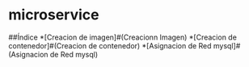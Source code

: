 # microservice

 ##Índice
 *[Creacion de imagen]#(Creacionn Imagen) 
 *[Creacion de contenedor]#(Creacion de contenedor) 
 *[Asignacion de Red mysql]#(Asignacion de Red mysql) 
